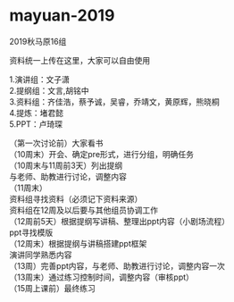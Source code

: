 # mayuan-2019  
2019秋马原16组  

资料统一上传在这里，大家可以自由使用  

1.演讲组：文子潇  
2.提纲组：文言,胡铭中  
3.资料组：齐佳浩，蔡予诚，吴睿，乔靖文，黄原辉，熊晓桐  
4.提炼：堵君懿  
5.PPT：卢琦琛  


（第一次讨论前）大家看书  
（10周末）开会、确定pre形式，进行分组，明确任务  
（10周末与11周前3天）列出提纲  
	与老师、助教进行讨论，调整内容  
（11周末）  
	资料组寻找资料（必须记下资料来源）  
	资料组在12周及以后要与其他组员协调工作  
（12周前5天）根据提纲写讲稿、整理出ppt内容（小剧场流程）  
	ppt寻找模版  
（12周末）根据提纲与讲稿搭建ppt框架  
	    演讲同学熟悉内容  
（13周）完善ppt内容，与老师、助教进行讨论，调整内容一次  
（13周末）通过练习控制时间，调整内容（审核ppt）  
（15周上课前）最终练习  
